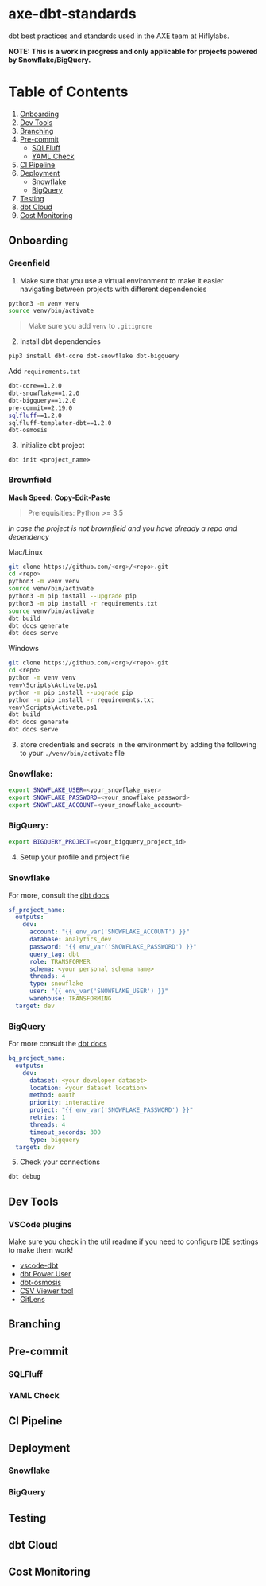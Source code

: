 # axe-dbt-standards
dbt best practices and standards used in the AXE team at Hiflylabs.

**NOTE: This is a work in progress and only applicable for projects powered by Snowflake/BigQuery.**

# Table of Contents
1. [Onboarding](#onboarding)
2. [Dev Tools](#dev-tools)
3. [Branching](#branching)
4. [Pre-commit](#pre-commit)
    - [SQLFluff](#sqlfluff)
    - [YAML Check](#yaml-check)
5. [CI Pipeline](#ci-pipeline)
6. [Deployment](#deployment)
    - [Snowflake](#snowflake)
    - [BigQuery](#bigquery)
7. [Testing](#testing)
8. [dbt Cloud](#dbt-cloud)
9. [Cost Monitoring](#cost-monitoring)


## Onboarding

### Greenfield

1. Make sure that you use a virtual environment to make it easier navigating between projects with different dependencies

```bash
python3 -m venv venv
source venv/bin/activate
```
> Make sure you add `venv` to `.gitignore` 

2. Install dbt dependencies

```bash
pip3 install dbt-core dbt-snowflake dbt-bigquery
```

Add `requirements.txt`

```bash
dbt-core==1.2.0
dbt-snowflake==1.2.0
dbt-bigquery==1.2.0
pre-commit==2.19.0
sqlfluff==1.2.0
sqlfluff-templater-dbt==1.2.0
dbt-osmosis
```

3. Initialize dbt project

```
dbt init <project_name>
```

### Brownfield

**Mach Speed: Copy-Edit-Paste**

> Prerequisities: Python >= 3.5

*In case the project is not brownfield and you have already a repo and dependency*

Mac/Linux

```bash
git clone https://github.com/<org>/<repo>.git
cd <repo>
python3 -m venv venv
source venv/bin/activate
python3 -m pip install --upgrade pip
python3 -m pip install -r requirements.txt
source venv/bin/activate
dbt build
dbt docs generate
dbt docs serve
```

Windows

```bash
git clone https://github.com/<org>/<repo>.git
cd <repo>
python -m venv venv
venv\Scripts\Activate.ps1
python -m pip install --upgrade pip
python -m pip install -r requirements.txt
venv\Scripts\Activate.ps1
dbt build
dbt docs generate
dbt docs serve
```

3. store credentials and secrets in the environment by adding the following to your `./venv/bin/activate` file

### Snowflake:

```bash
export SNOWFLAKE_USER=<your_snowflake_user>
export SNOWFLAKE_PASSWORD=<your_snowflake_password>
export SNOWFLAKE_ACCOUNT=<your_snowflake_account>
```
### BigQuery:

```bash
export BIGQUERY_PROJECT=<your_bigquery_project_id>
```

4. Setup your profile and project file

### Snowflake

For more, consult the [dbt docs](https://docs.getdbt.com/reference/warehouse-profiles/snowflake-profile)

```yaml
sf_project_name:
  outputs:
    dev:
      account: "{{ env_var('SNOWFLAKE_ACCOUNT') }}"
      database: analytics_dev
      password: "{{ env_var('SNOWFLAKE_PASSWORD') }}"
      query_tag: dbt
      role: TRANSFORMER
      schema: <your personal schema name>
      threads: 4
      type: snowflake
      user: "{{ env_var('SNOWFLAKE_USER') }}"
      warehouse: TRANSFORMING
  target: dev
```

### BigQuery

For more consult the [dbt docs](https://docs.getdbt.com/reference/warehouse-profiles/bigquery-profile)

```yaml
bq_project_name:
  outputs:
    dev:
      dataset: <your developer dataset>
      location: <your dataset location>
      method: oauth
      priority: interactive
      project: "{{ env_var('SNOWFLAKE_PASSWORD') }}"
      retries: 1
      threads: 4
      timeout_seconds: 300
      type: bigquery
  target: dev
```

5. Check your connections

```bash
dbt debug
```
## Dev Tools

### VSCode plugins

Make sure you check in the util readme if you need to configure IDE settings to make them work!

- [vscode-dbt](https://marketplace.visualstudio.com/items?itemName=analyst-snowflake.vscode-dbt)
- [dbt Power User](https://marketplace.visualstudio.com/items?itemName=analyst-collective.dbt-power-user)
- [dbt-osmosis](https://github.com/z3z1ma/dbt-osmosis)
- [CSV Viewer tool](https://marketplace.visualstudio.com/items?itemName=mechatroner.rainbow-csv)
- [GitLens](https://marketplace.visualstudio.com/items?itemName=eamodio.gitlens)

## Branching
## Pre-commit
### SQLFluff
### YAML Check
## CI Pipeline
## Deployment
### Snowflake
### BigQuery
## Testing
## dbt Cloud
## Cost Monitoring
